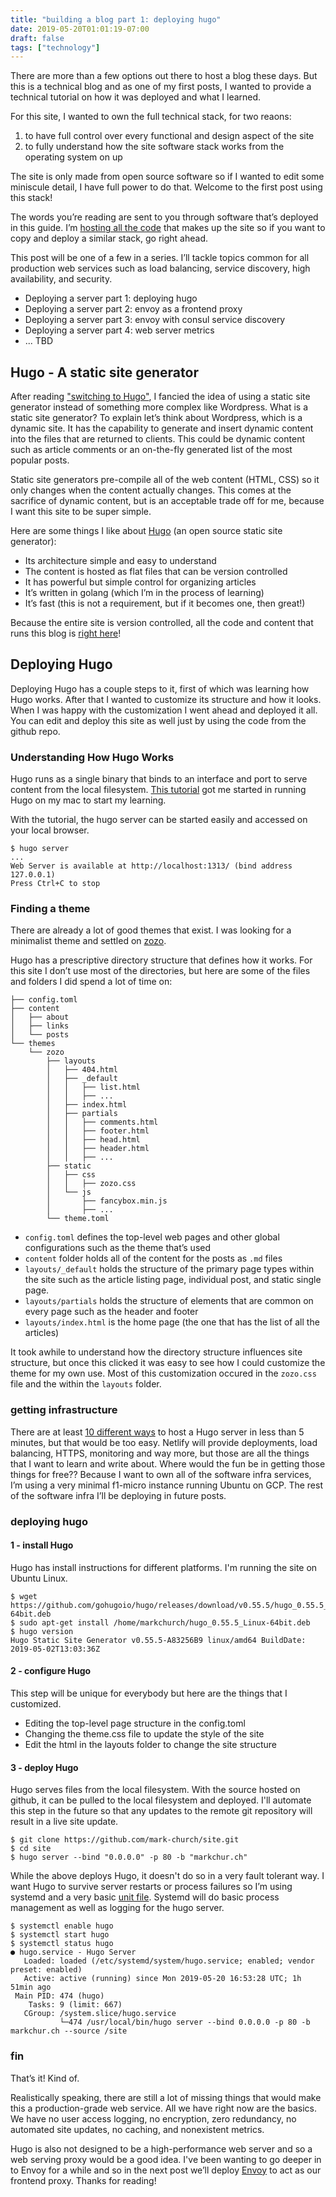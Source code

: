 ```yaml
---
title: "building a blog part 1: deploying hugo"
date: 2019-05-20T01:01:19-07:00
draft: false
tags: ["technology"]
---
```



There are more than a few options out there to host a blog these days. But this is a technical blog and as one of my first posts, I wanted to provide a technical tutorial on how it was deployed and what I learned. 

For this site, I wanted to own the full technical stack, for two reaons:

1. to have full control over every functional and design aspect of the site
2. to fully understand how the site software stack works from the operating system on up

The site is only made from open source software so if I wanted to edit some miniscule detail, I have full power to do that. Welcome to the first post using this stack!

The words you’re reading are sent to you through software that’s deployed in this guide. I’m [hosting all the code](https://github.com/mark-church/site) that makes up the site so if you want to copy and deploy a similar stack, go right ahead.

This post will be one of a few in a series. I’ll tackle topics common for all production web services such as load balancing, service discovery, high availability, and security. 

- Deploying a server part 1: deploying hugo
- Deploying a server part 2: envoy as a frontend proxy
- Deploying a server part 3: envoy with consul service discovery
- Deploying a server part 4: web server metrics
- ... TBD

## Hugo - A static site generator
After reading ["switching to Hugo"](https://jvns.ca/blog/2016/10/09/switching-to-hugo/), I fancied the idea of using a static site generator instead of something more complex like Wordpress. What is a static site generator? To explain let’s think about Wordpress, which is a dynamic site. It has the capability to generate and insert dynamic content into the files that are returned to clients. This could be dynamic content such as article comments or an on-the-fly generated list of the most popular posts.

Static site generators pre-compile all of the web content (HTML, CSS) so it only changes when the content actually changes. This comes at the sacrifice of dynamic content, but is an acceptable trade off for me, because I want this site to be super simple.

Here are some things I like about [Hugo](https://gohugo.io/) (an open source static site generator):

- Its architecture simple and easy to understand
- The content is hosted as flat files that can be version controlled
- It has powerful but simple control for organizing articles
- It’s written in golang (which I’m in the process of learning)
- It’s fast (this is not a requirement, but if it becomes one, then great!)

Because the entire site is version controlled, all the code and content that runs this blog is [right here](https://github.com/mark-church/site)!

## Deploying Hugo
Deploying Hugo has a couple steps to it, first of which was learning how Hugo works. After that I wanted to customize its structure and how it looks. When I was happy with the customization I went ahead and deployed it all. You can edit and deploy this site as well just by using the code from the github repo.

### Understanding How Hugo Works

Hugo runs as a single binary that binds to an interface and port to serve content from the local filesystem. [This tutorial](https://gohugo.io/getting-started/quick-start/) got me started in running Hugo on my mac to start my learning.

With the tutorial, the hugo server can be started easily and accessed on your local browser.

```
$ hugo server
...
Web Server is available at http://localhost:1313/ (bind address 127.0.0.1)
Press Ctrl+C to stop
```

### Finding a theme

There are already a lot of good themes that exist. I was looking for a minimalist theme and settled on [zozo](https://github.com/imzeuk/hugo-theme-zozo). 

Hugo has a prescriptive directory structure that defines how it works. For this site I don’t use most of the directories, but here are some of the files and folders I did spend a lot of time on:

```
├── config.toml
├── content
│   ├── about
│   ├── links
│   └── posts
└── themes
    └── zozo
        ├── layouts
        │   ├── 404.html
        │   ├── _default
        │   │   ├── list.html
        │   │   ├── ...
        │   ├── index.html
        │   ├── partials
        │   │   ├── comments.html
        │   │   ├── footer.html
        │   │   ├── head.html
        │   │   ├── header.html
        │   │   ├── ...
        ├── static
        │   ├── css
        │   │   ├── zozo.css
        │   └── js
        │       ├── fancybox.min.js
        │       ├── ...
        └── theme.toml
```

- `config.toml` defines the top-level web pages and other global configurations such as the theme that’s used
- `content` folder holds all of the content for the posts as `.md` files
- `layouts/_default` holds the structure of the primary page types within the site such as the article listing page, individual post, and static single page.
- `layouts/partials` holds the structure of elements that are common on every page such as the header and footer
- `layouts/index.html` is the home page (the one that has the list of all the articles)

It took awhile to understand how the directory structure influences site structure, but once this clicked it was easy to see how I could customize the theme for my own use. Most of this customization occured in the `zozo.css` file and the within the `layouts` folder. 


### getting infrastructure
There are at least [10 different ways](https://gohugo.io/hosting-and-deployment/) to host a Hugo server in less than 5 minutes, but that would be too easy. Netlify will provide deployments, load balancing, HTTPS, monitoring and way more, but those are all the things that I want to learn and write about. Where would the fun be in getting those things for free?? Because I want to own all of the software infra services, I’m using a very minimal f1-micro instance running Ubuntu on GCP. The rest of the software infra I’ll be deploying in future posts.

### deploying hugo

#### 1 - install Hugo

Hugo has install instructions for different platforms. I'm running the site on Ubuntu Linux.

```
$ wget https://github.com/gohugoio/hugo/releases/download/v0.55.5/hugo_0.55.5_Linux-64bit.deb
$ sudo apt-get install /home/markchurch/hugo_0.55.5_Linux-64bit.deb
$ hugo version
Hugo Static Site Generator v0.55.5-A83256B9 linux/amd64 BuildDate: 2019-05-02T13:03:36Z

```

#### 2 - configure Hugo

This step will be unique for everybody but here are the things that I customized.

- Editing the top-level page structure in the config.toml
- Changing the theme.css file to update the style of the site
- Edit the html in the layouts folder to change the site structure

#### 3 - deploy Hugo

Hugo serves files from the local filesystem. With the source hosted on github, it can be pulled to the local filesystem and deployed. I'll automate this step in the future so that any updates to the remote git repository will result in a live site update.

```
$ git clone https://github.com/mark-church/site.git
$ cd site
$ hugo server --bind "0.0.0.0" -p 80 -b "markchur.ch"
```

While the above deploys Hugo, it doesn't do so in a very fault tolerant way. I want Hugo to survive server restarts or process failures so I’m using systemd and a very basic [unit file](https://github.com/mark-church/site/blob/master/deploy/hugo.service). Systemd will do basic process management as well as logging for the hugo server.


```
$ systemctl enable hugo
$ systemctl start hugo
$ systemctl status hugo
● hugo.service - Hugo Server
   Loaded: loaded (/etc/systemd/system/hugo.service; enabled; vendor preset: enabled)
   Active: active (running) since Mon 2019-05-20 16:53:28 UTC; 1h 51min ago
 Main PID: 474 (hugo)
    Tasks: 9 (limit: 667)
   CGroup: /system.slice/hugo.service
           └─474 /usr/local/bin/hugo server --bind 0.0.0.0 -p 80 -b markchur.ch --source /site
```


### fin
That’s it! Kind of.

Realistically speaking, there are still a lot of missing things that would make this a production-grade web service. All we have right now are the basics. We have no user access logging, no encryption, zero redundancy, no automated site updates, no caching, and nonexistent metrics. 

Hugo is also not designed to be a high-performance web server and so a web serving proxy would be a good idea. I've been wanting to go deeper in to Envoy for a while and so in the next post we’ll deploy [Envoy](https://www.envoyproxy.io/) to act as our frontend proxy. Thanks for reading!
